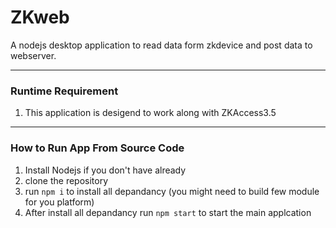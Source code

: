 # ZKweb 
A nodejs desktop application to read data form zkdevice and post data to webserver. 

---
### Runtime Requirement
  1. This application is desigend to work along with ZKAccess3.5 

---
### How to Run App From Source Code 
1. Install Nodejs if you don't have already  
2. clone the repository
3. run `npm i` to install all depandancy (you might need to build few module for you platform)
4. After install all depandancy run `npm start` to start the main applcation